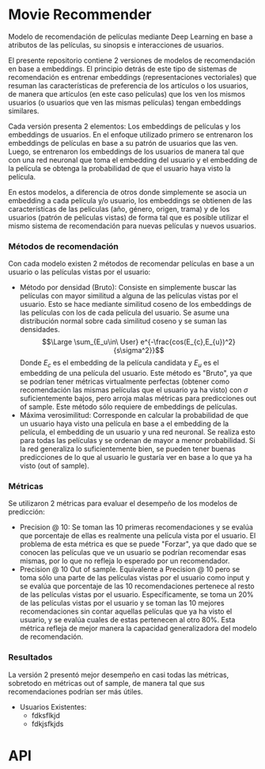 # Movie Recommender

Modelo de recomendación de películas mediante Deep Learning en base a atributos de las películas, su sinopsis e interacciones de usuarios.

El presente repositorio contiene 2 versiones de modelos de recomendación en base a embeddings. El principio detrás de este tipo de sistemas de recomendación es entrenar embeddings (representaciones vectoriales) que resuman las características de preferencia de los artículos o los usuarios, de manera que artículos (en este caso películas) que los ven los mismos usuarios (o usuarios que ven las mismas películas) tengan embeddings similares.

Cada versión presenta 2 elementos: Los embeddings de películas y los embeddings de usuarios. En el enfoque utilizado primero se entrenaron los embeddings de películas en base a su patrón de usuarios que las ven. Luego, se entrenaron los embeddings de los usuarios de manera tal que con una red neuronal que toma el embedding del usuario y el embedding de la película se obtenga la probabilidad de que el usuario haya visto la película.

En estos modelos, a diferencia de otros donde simplemente se asocia un embedding a cada película y/o usuario, los embeddings se obtienen de las características de las películas (año, género, origen, trama) y de los usuarios (patrón de películas vistas) de forma tal que es posible utilizar el mismo sistema de recomendación para nuevas películas y nuevos usuarios.

### Métodos de recomendación

Con cada modelo existen 2 métodos de recomendar películas en base a un usuario o las películas vistas por el usuario:

- Método por densidad (Bruto): Consiste en simplemente buscar las películas con mayor similitud a alguna de las películas vistas por el usuario. Esto se hace mediante similitud coseno de los embeddings de las películas con los de cada película del usuario. Se asume una distribución normal sobre cada similitud coseno y se suman las densidades.
$$\Large \sum_{E_u\in\ User} e^{-\frac{cos(E_{c},E_{u})^2}{s\sigma^2}}$$
Donde $E_c$ es el embedding de la película candidata y $E_u$ es el embedding de una película del usuario. Este método es "Bruto", ya que se podrían tener métricas virtualmente perfectas (obtener como recomendación las mismas películas que el usuario ya ha visto) con $\sigma$ suficientemente bajos, pero arroja malas métricas para predicciones out of sample. Este método sólo requiere de embeddings de películas.
- Máxima verosimilitud: Corresponde en calcular la probabilidad de que un usuario haya visto una película en base a el embedding de la película, el embedding de un usuario y una red neuronal. Se realiza esto para todas las películas y se ordenan de mayor a menor probabilidad. Si la red generaliza lo suficientemente bien, se pueden tener buenas predicciones de lo que al usuario le gustaría ver en base a lo que ya ha visto (out of sample).

### Métricas

Se utilizaron 2 métricas para evaluar el desempeño de los modelos de predicción:
- Precision @ 10: Se toman las 10 primeras recomendaciones y se evalúa que porcentaje de ellas es realmente una película vista por el usuario. El problema de esta métrica es que se puede "Forzar", ya que dado que se conocen las películas que ve un usuario se podrían recomendar esas mismas, por lo que no refleja lo esperado por un recomendador.
- Precision @ 10 Out of sample. Equivalente a Precision @ 10 pero se toma sólo una parte de las películas vistas por el usuario como input y se evalúa que porcentaje de las 10 recomendaciones pertenece al resto de las películas vistas por el usuario. Específicamente, se toma un 20% de las películas vistas por el usuario y se toman las 10 mejores recomendaciones sin contar aquellas películas que ya ha visto el usuario, y se evalúa cuales de estas pertenecen al otro 80%. Esta métrica refleja de mejor manera la capacidad generalizadora del modelo de recomendación.

### Resultados

La versión 2 presentó mejor desempeño en casi todas las métricas, sobretodo en métricas out of sample, de manera tal que sus recomendaciones podrían ser más útiles.

- Usuarios Existentes:
  - fdksflkjd
  - fdkjsfkjds 

# API



##
